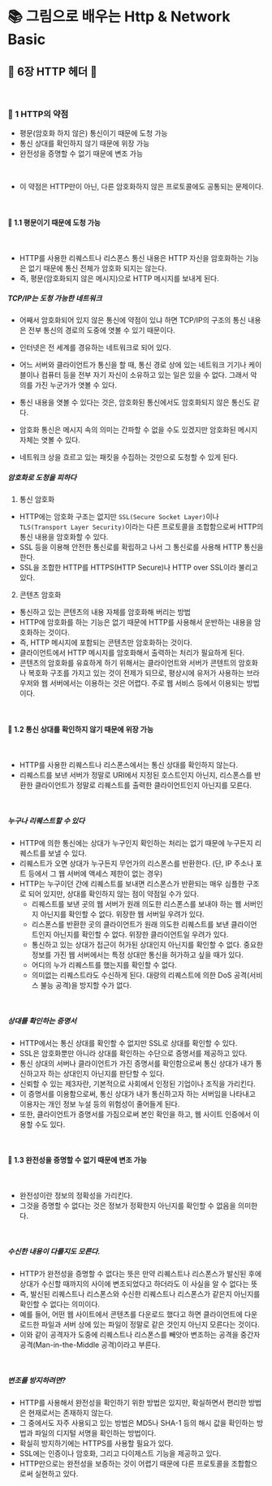 # 📚 그림으로 배우는 Http & Network Basic
## 📖 6장 HTTP 헤더 🔎

<br>

### 📍 1 HTTP의 약점

- 평문(암호화 하지 않은) 통신이기 때문에 도청 가능
- 통신 상대를 확인하지 않기 때문에 위장 가능
- 완전성을 증명할 수 없기 때문에 변조 가능

<br>

- 이 약점은 HTTP만이 아닌, 다른 암호화하지 않은 프로토콜에도 공통되는 문제이다. 

<br>

#### 📎 1.1 평문이기 때문에 도청 가능

<br>

- HTTP를 사용한 리퀘스트나 리스폰스 통신 내용은 HTTP 자신을 암호화하는 기능은 없기 때문에 통신 전체가 암호화 되지는 않는다. 
- 즉, 평문(암호화되지 않은 메시지)으로 HTTP 메시지를 보내게 된다. 

##### TCP/IP는 도청 가능한 네트워크

- 어째서 암호화되어 있지 않은 통신에 약점이 있냐 하면 TCP/IP의 구조의 통신 내용은 전부 통신의 경로의 도중에 엿볼 수 있기 때문이다. 
- 인터넷은 전 세계를 경유하는 네트워크로 되어 있다. 
- 어느 서버와 클라이언트가 통신을 할 때, 통신 경로 상에 있는 네트워크 기기나 케이블이나 컴퓨터 등을 전부 자기 자신이 소유하고 있는 일은 있을 수 없다. 그래서 악의를 가진 누군가가 엿볼 수 있다. 
- 통신 내용을 엿볼 수 있다는 것은, 암호화된 통신에서도 암호화되지 않은 통신도 같다. 
- 암호화 통신은 메시지 속의 의미는 간파할 수 없을 수도 있겠지만 암호화된 메시지 자체는 엿볼 수 있다. 

- 네트워크 상을 흐르고 있는 패킷을 수집하는 것만으로 도청할 수 있게 된다. 

##### 암호화로 도청을 피하다

1. 통신 암호화
- HTTP에는 암호화 구조는 없지만 `SSL(Secure Socket Layer)`이나 `TLS(Transport Layer Security)`이라는 다른 프로토콜을 조합함으로써 HTTP의 통신 내용을 암호화할 수 있다. 
- SSL 등을 이용해 안전한 통신로를 확립하고 나서 그 통신로를 사용해 HTTP 통신을 한다. 
- SSL을 조합한 HTTP를 HTTPS(HTTP Secure)나 HTTP over SSL이라 불리고 있다. 

2. 콘텐츠 암호화 
- 통신하고 있는 콘텐츠의 내용 자체를 암호화해 버리는 방법
- HTTP에 암호화를 하는 기능은 없기 때문에 HTTP를 사용해서 운반하는 내용을 암호화하는 것이다. 
- 즉, HTTP 메시지에 포함되는 콘텐츠만 암호화하는 것이다. 
- 클라이언트에서 HTTP 메시지를 암호화해서 출력하는 처리가 필요하게 된다. 
- 콘텐츠의 암호화를 유효하게 하기 위해서는 클라이언트와 서버가 콘텐트의 암호화나 복호화 구조를 가지고 있는 것이 전제가 되므로, 평상시에 유저가 사용하는 브라우저와 웹 서버에서는 이용하는 것은 어렵다. 주로 웹 서비스 등에서 이용되는 방법이다. 

<br>

#### 📎 1.2 통신 상대를 확인하지 않기 때문에 위장 가능

<br>

- HTTP를 사용한 리퀘스트나 리스폰스에서는 통신 상대를 확인하지 않는다. 
- 리퀘스트를 보낸 서버가 정말로 URI에서 지정된 호스트인지 아닌지, 리스폰스를 반환한 클라이언트가 정말로 리퀘스트를 출력한 클라이언트인지 아닌지를 모른다. 

<br>

##### 누구나 리퀘스트할 수 있다

- HTTP에 의한 통신에는 상대가 누구인지 확인하는 처리는 없기 때문에 누구든지 리퀘스트를 보낼 수 있다. 
- 리퀘스트가 오면 상대가 누구든지 무언가의 리스폰스를 반환한다. (단, IP 주소나 포트 등에서 그 웹 서버에 액세스 제한이 없는 경우)
- HTTP는 누구이던 간에 리퀘스트를 보내면 리스폰스가 반환되는 매우 심플한 구조로 되어 있지만, 상대를 확인하지 않는 점이 약점일 수가 있다. 
  - 리퀘스트를 보낸 곳의 웹 서버가 원래 의도한 리스폰스를 보내야 하는 웹 서버인지 아닌지를 확인할 수 없다. 위장한 웹 서버일 우려가 있다. 
  - 리스폰스를 반환한 곳의 클라이언트가 원래 의도한 리퀘스트를 보낸 클라이언트인지 아닌지를 확인할 수 없다. 위장한 클라이언트일 우려가 있다. 
  - 통신하고 있는 상대가 접근이 허가된 상대인지 아닌지를 확인할 수 없다. 중요한 정보를 가진 웹 서버에서는 특정 상대만 통신을 허가하고 싶을 때가 있다. 
  - 어디의 누가 리퀘스트를 했는지를 확인할 수 없다. 
  - 의미없는 리퀘스트라도 수신하게 된다. 대량의 리퀘스트에 의한 DoS 공격(서비스 불능 공격)을 방지할 수가 없다. 

<br>

##### 상대를 확인하는 증명서 
- HTTP에서는 통신 상대를 확인할 수 없지만 SSL로 상대를 확인할 수 있다. 
- SSL은 암호화뿐만 아니라 상대를 확인하는 수단으로 증명서를 제공하고 있다. 
- 통신 상대의 서버나 클라이언트가 가진 증명서를 확인함으로써 통신 상대가 내가 통신하고자 하는 상대인지 아닌지를 판단할 수 있다. 
- 신뢰할 수 있는 제3자란, 기본적으로 사회에서 인정된 기업이나 조직을 가리킨다. 
- 이 증명서를 이용함으로써, 통신 상대가 내가 통신하고자 하는 서버임을 나타내고 이용자는 개인 정보 누설 등의 위험성이 줄어들게 된다. 
- 또한, 클라이언트가 증명서를 가짐으로써 본인 확인을 하고, 웹 사이트 인증에서 이용할 수도 있다. 

<br>

#### 📎 1.3 완전성을 증명할 수 없기 때문에 변조 가능

<br>

- 완전성이란 정보의 정확성을 가리킨다. 
- 그것을 증명할 수 없다는 것은 정보가 정확한지 아닌지를 확인할 수 없음을 의미한다. 

<br>

##### 수신한 내용이 다를지도 모른다.

- HTTP가 완전성을 증명할 수 없다는 뜻은 만약 리퀘스트나 리스폰스가 발신된 후에 상대가 수신할 때까지의 사이에 변조되었다고 하더라도 이 사실을 알 수 없다는 뜻
- 즉, 발신된 리퀘스트나 리스폰스와 수신한 리퀘스트나 리스폰스가 같은지 아닌지를 확인할 수 없다는 의미이다. 
- 예를 들어, 어떤 웹 사이트에서 콘텐츠를 다운로드 했다고 하면 클라이언트에 다운로드한 파일과 서버 상에 있는 파일이 정말로 같은 것인지 아닌지 모른다는 것이다. 
- 이와 같이 공격자가 도중에 리퀘스트나 리스폰스를 빼앗아 변조하는 공격을 중간자 공격(Man-in-the-Middle 공격)이라고 부른다.

<br>

##### 변조를 방지하려면?

- HTTP를 사용해서 완전성을 확인하기 위한 방법은 있지만, 확실하면서 편리한 방법은 현재로서는 존재하지 않는다. 
- 그 중에서도 자주 사용되고 있는 방법은 MD5나 SHA-1 등의 해시 값을 확인하는 방법과 파일의 디지털 서명을 확인하는 방법이다. 
- 확실히 방지하기에는 HTTPS를 사용할 필요가 있다. 
- SSL에는 인증이나 암호화, 그리고 다이제스트 기능을 제공하고 있다. 
- HTTP만으로는 완전성을 보증하는 것이 어렵기 때문에 다른 프로토콜을 조합함으로써 실현하고 있다. 
